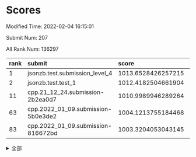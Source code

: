 # Scores

Modified Time: 2022-02-04 16:15:01

Submit Num: 207

All Rank Num: 136297

| rank |               submit               |       score        |       sigma        | pk_num |
| :--- | :--------------------------------- | :----------------- | :----------------- | :----- |
| 1    | jsonzb.test.submission_level_4     | 1013.6528426257215 | 0.8102472624702491 | 2637   |
| 2    | jsonzb.test.test_1                 | 1012.4182504661904 | 0.817007014130419  | 2636   |
| 11   | cpp.21_12_24.submission-2b2ea0d7   | 1010.9989946289264 | 0.789097800937584  | 2635   |
| 63   | cpp.2022_01_09.submission-5b0e3de2 | 1004.1213755184468 | 0.7250538172068258 | 2631   |
| 83   | cpp.2022_01_09.submission-816672bd | 1003.3204053043145 | 0.7137279649621621 | 2629   |


<details>
<summary>全部</summary>

| rank |                 submit                 |       score        |       sigma        | pk_num |
| :--- | :------------------------------------- | :----------------- | :----------------- | :----- |
| 1    | jsonzb.test.submission_level_4         | 1013.6528426257215 | 0.8102472624702491 | 2637   |
| 2    | jsonzb.test.test_1                     | 1012.4182504661904 | 0.817007014130419  | 2636   |
| 3    | gobigger.level_3.submission_level_3_21 | 1011.9271017788876 | 0.7720517328532985 | 2634   |
| 4    | gobigger.level_3.submission_level_3_16 | 1011.7342556844255 | 0.8104589707481781 | 2635   |
| 5    | gobigger.level_3.submission_level_3_8  | 1011.4715434119014 | 0.7915152561963217 | 2628   |
| 6    | gobigger.level_3.submission_level_3_23 | 1011.4412598625084 | 0.7544587453453813 | 2634   |
| 7    | gobigger.level_3.submission_level_3_48 | 1011.1975030311178 | 0.7618096186009355 | 2627   |
| 8    | gobigger.level_3.submission_level_3_32 | 1011.1292285576442 | 0.8052604808442275 | 2634   |
| 9    | gobigger.level_3.submission_level_3_15 | 1011.0749610315811 | 0.7983731484409234 | 2635   |
| 10   | gobigger.level_3.submission_level_3_14 | 1011.0735947329134 | 0.7977524551425512 | 2631   |
| 11   | cpp.21_12_24.submission-2b2ea0d7       | 1010.9989946289264 | 0.789097800937584  | 2635   |
| 12   | gobigger.level_3.submission_level_3_19 | 1010.9435000745083 | 0.7932550022322905 | 2632   |
| 13   | gobigger.level_3.submission_level_3_49 | 1010.6662732247324 | 0.7657495125677662 | 2630   |
| 14   | gobigger.level_3.submission_level_3_0  | 1010.6377413952902 | 0.7751206285104058 | 2633   |
| 15   | gobigger.level_3.submission_level_3_17 | 1010.61022542829   | 0.7594792080014807 | 2630   |
| 16   | gobigger.level_3.submission_level_3_12 | 1010.5553142143426 | 0.772489117258727  | 2635   |
| 17   | gobigger.level_3.submission_level_3_30 | 1010.4896013318646 | 0.7639984520624554 | 2632   |
| 18   | gobigger.level_3.submission_level_3_26 | 1010.4219935878955 | 0.7526307725925163 | 2634   |
| 19   | gobigger.level_3.submission_level_3_46 | 1010.4156288832893 | 0.7564436037011456 | 2639   |
| 20   | gobigger.level_3.submission_level_3_9  | 1010.4106163838975 | 0.7529235163127089 | 2632   |
| 21   | gobigger.level_3.submission_level_3_45 | 1010.3648846977287 | 0.7431042912413539 | 2640   |
| 22   | gobigger.level_3.submission_level_3_18 | 1010.3569269887121 | 0.7606031067086556 | 2629   |
| 23   | gobigger.level_3.submission_level_3_6  | 1010.1824290876954 | 0.7668341349118301 | 2633   |
| 24   | gobigger.level_3.submission_level_3_41 | 1010.0173100435268 | 0.7741642457268152 | 2633   |
| 25   | gobigger.level_3.submission_level_3_10 | 1010.0062992570736 | 0.7817986915079415 | 2634   |
| 26   | gobigger.level_3.submission_level_3_31 | 1009.9781288203574 | 0.7609585200557772 | 2634   |
| 27   | gobigger.level_3.submission_level_3_36 | 1009.9325870428762 | 0.7554640022845303 | 2637   |
| 28   | gobigger.level_3.submission_level_3_1  | 1009.8726859761385 | 0.7586461443108192 | 2635   |
| 29   | gobigger.level_3.submission_level_3_20 | 1009.8259623415427 | 0.7432137538965065 | 2629   |
| 30   | gobigger.level_3.submission_level_3_5  | 1009.7993281536018 | 0.7598894554710296 | 2635   |
| 31   | gobigger.level_3.submission_level_3_38 | 1009.775277715707  | 0.7689186644049656 | 2638   |
| 32   | gobigger.level_3.submission_level_3_4  | 1009.7631320025667 | 0.7749669308892962 | 2630   |
| 33   | gobigger.level_3.submission_level_3_27 | 1009.7271184611932 | 0.7502203469180162 | 2635   |
| 34   | gobigger.level_3.submission_level_3_3  | 1009.6879249128285 | 0.7521434905263558 | 2629   |
| 35   | gobigger.level_3.submission_level_3_25 | 1009.6717640526205 | 0.7523885243936695 | 2634   |
| 36   | gobigger.level_3.submission_level_3_35 | 1009.6599766472606 | 0.7545794814610202 | 2631   |
| 37   | gobigger.level_3.submission_level_3_2  | 1009.6245376479231 | 0.7765610737467435 | 2633   |
| 38   | gobigger.level_3.submission_level_3_34 | 1009.6134767621519 | 0.7558874168948452 | 2635   |
| 39   | gobigger.level_3.submission_level_3_37 | 1009.5752972478584 | 0.7738619910074276 | 2633   |
| 40   | gobigger.level_3.submission_level_3_43 | 1009.4375733927978 | 0.7620816264978801 | 2633   |
| 41   | gobigger.level_3.submission_level_3_40 | 1009.4375006194584 | 0.7465384134663722 | 2639   |
| 42   | gobigger.level_3.submission_level_3_29 | 1009.4287870424157 | 0.762809880451048  | 2631   |
| 43   | gobigger.level_3.submission_level_3_47 | 1009.2735066184015 | 0.7812363044535047 | 2633   |
| 44   | gobigger.level_3.submission_level_3_7  | 1009.2132099562746 | 0.7529931780069127 | 2631   |
| 45   | gobigger.level_3.submission_level_3_11 | 1009.1945628668445 | 0.7518293384941844 | 2631   |
| 46   | gobigger.level_3.submission_level_3_42 | 1008.8796398514435 | 0.7548923026267756 | 2633   |
| 47   | gobigger.level_3.submission_level_3_22 | 1008.8302447039312 | 0.7640550154504688 | 2635   |
| 48   | gobigger.level_3.submission_level_3_13 | 1008.8263781861333 | 0.7496808180086437 | 2632   |
| 49   | gobigger.level_3.submission_level_3_39 | 1008.8063405730582 | 0.7468033240926016 | 2632   |
| 50   | gobigger.level_3.submission_level_3_44 | 1008.7400441287991 | 0.7352907756850033 | 2634   |
| 51   | gobigger.level_3.submission_level_3_28 | 1008.5509279220745 | 0.7396656471404027 | 2633   |
| 52   | gobigger.level_3.submission_level_3_24 | 1008.1410195706353 | 0.7477976735555476 | 2631   |
| 53   | gobigger.level_3.submission_level_3_33 | 1007.8866220384579 | 0.7567031645403215 | 2626   |
| 54   | gobigger.level_1.submission_level_1_12 | 1005.4402916829113 | 0.720682797503511  | 2633   |
| 55   | gobigger.level_1.submission_level_1_32 | 1004.6321443589998 | 0.7291384361296461 | 2639   |
| 56   | gobigger.level_1.submission_level_1_4  | 1004.4480348989048 | 0.7082640302318177 | 2633   |
| 57   | gobigger.level_1.submission_level_1_23 | 1004.3384984339898 | 0.7142161942401382 | 2638   |
| 58   | gobigger.level_1.submission_level_1_48 | 1004.3378265965199 | 0.7175934309618199 | 2635   |
| 59   | gobigger.level_1.submission_level_1_15 | 1004.2676506977182 | 0.7167361052574329 | 2639   |
| 60   | gobigger.level_1.submission_level_1_40 | 1004.2268124859103 | 0.7180104576453397 | 2636   |
| 61   | gobigger.level_1.submission_level_1_45 | 1004.2237591935198 | 0.7123390864939145 | 2632   |
| 62   | gobigger.level_1.submission_level_1_42 | 1004.2236969252347 | 0.7406390669359996 | 2633   |
| 63   | cpp.2022_01_09.submission-5b0e3de2     | 1004.1213755184468 | 0.7250538172068258 | 2631   |
| 64   | gobigger.level_1.submission_level_1_2  | 1004.1116976984785 | 0.7130819455464845 | 2636   |
| 65   | gobigger.level_1.submission_level_1_22 | 1004.0683345375612 | 0.7213841386358171 | 2633   |
| 66   | gobigger.level_1.submission_level_1_9  | 1004.0177872108497 | 0.7236694864208068 | 2639   |
| 67   | gobigger.level_1.submission_level_1_6  | 1003.9769833076983 | 0.7167787175923556 | 2634   |
| 68   | gobigger.level_1.submission_level_1_18 | 1003.9117144313365 | 0.7219263618300881 | 2630   |
| 69   | gobigger.level_1.submission_level_1_31 | 1003.8920166464451 | 0.7168614548510687 | 2631   |
| 70   | gobigger.level_1.submission_level_1_14 | 1003.8128935764443 | 0.7099315249989333 | 2633   |
| 71   | gobigger.level_1.submission_level_1_24 | 1003.7935864868475 | 0.7161919239270035 | 2630   |
| 72   | gobigger.level_1.submission_level_1_49 | 1003.7702866543376 | 0.7246854363110262 | 2633   |
| 73   | gobigger.level_1.submission_level_1_8  | 1003.5647811130608 | 0.7144761925046691 | 2633   |
| 74   | gobigger.level_1.submission_level_1_27 | 1003.561873825167  | 0.7066723872477594 | 2641   |
| 75   | gobigger.level_1.submission_level_1_11 | 1003.5127166063521 | 0.7231456440975352 | 2637   |
| 76   | gobigger.level_1.submission_level_1_5  | 1003.4850053578009 | 0.7217359018444963 | 2632   |
| 77   | gobigger.level_1.submission_level_1_44 | 1003.4515513590798 | 0.7015138911784365 | 2629   |
| 78   | gobigger.level_1.submission_level_1_39 | 1003.448895819757  | 0.7074942646757597 | 2635   |
| 79   | gobigger.level_1.submission_level_1_20 | 1003.4438612237333 | 0.7210456324377997 | 2639   |
| 80   | gobigger.level_1.submission_level_1_26 | 1003.3804623464404 | 0.7078861607365347 | 2630   |
| 81   | gobigger.level_1.submission_level_1_16 | 1003.3778278540004 | 0.7145258149585033 | 2631   |
| 82   | gobigger.level_1.submission_level_1_19 | 1003.3737454881991 | 0.7139561011394695 | 2629   |
| 83   | cpp.2022_01_09.submission-816672bd     | 1003.3204053043145 | 0.7137279649621621 | 2629   |
| 84   | gobigger.level_1.submission_level_1_28 | 1003.2633763474056 | 0.7147978523445875 | 2633   |
| 85   | gobigger.level_1.submission_level_1_34 | 1003.2263802717054 | 0.7218012866032916 | 2636   |
| 86   | gobigger.level_1.submission_level_1_13 | 1003.1424446770214 | 0.7159597232226983 | 2632   |
| 87   | gobigger.level_1.submission_level_1_25 | 1003.1127669888393 | 0.7186273154603104 | 2635   |
| 88   | gobigger.level_1.submission_level_1_1  | 1003.0809740236144 | 0.7176266989334494 | 2634   |
| 89   | gobigger.level_1.submission_level_1_30 | 1003.0242692881054 | 0.7236059005654948 | 2634   |
| 90   | gobigger.level_1.submission_level_1_0  | 1002.9891436781484 | 0.7177101093519412 | 2634   |
| 91   | gobigger.level_1.submission_level_1_21 | 1002.730499500182  | 0.7183823072967522 | 2634   |
| 92   | gobigger.level_1.submission_level_1_35 | 1002.6911748863    | 0.7267957290742092 | 2634   |
| 93   | gobigger.level_1.submission_level_1_17 | 1002.6596621577397 | 0.7185945941664869 | 2627   |
| 94   | gobigger.level_1.submission_level_1_46 | 1002.6003230213853 | 0.7184311243950453 | 2634   |
| 95   | gobigger.level_1.submission_level_1_38 | 1002.5485724003121 | 0.7199200936449466 | 2636   |
| 96   | gobigger.level_1.submission_level_1_36 | 1002.5478619534412 | 0.7081880893696723 | 2630   |
| 97   | gobigger.level_1.submission_level_1_7  | 1002.4226359821918 | 0.7177168279100478 | 2635   |
| 98   | gobigger.level_1.submission_level_1_29 | 1002.4055846564935 | 0.7088251553478274 | 2633   |
| 99   | gobigger.level_1.submission_level_1_3  | 1002.2796691272861 | 0.7215852094095297 | 2634   |
| 100  | gobigger.level_1.submission_level_1_33 | 1002.1056265089205 | 0.7084449121988191 | 2630   |
| 101  | gobigger.level_1.submission_level_1_47 | 1002.1002366937372 | 0.7034682675353063 | 2634   |
| 102  | gobigger.level_1.submission_level_1_37 | 1001.9908756173684 | 0.7225253621512053 | 2635   |
| 103  | gobigger.level_1.submission_level_1_10 | 1001.9829531927153 | 0.7093159452782962 | 2633   |
| 104  | gobigger.level_1.submission_level_1_43 | 1001.9272761103509 | 0.7110842974654594 | 2639   |
| 105  | gobigger.level_1.submission_level_1_41 | 1001.8901968114582 | 0.7172026028397701 | 2634   |
| 106  | gobigger.random.submission_random_47   | 997.7721808027214  | 0.712977548131149  | 2635   |
| 107  | gobigger.random.submission_random_37   | 997.1917431238302  | 0.7128165219592812 | 2641   |
| 108  | gobigger.random.submission_random_30   | 997.1459330425296  | 0.6965219866808656 | 2637   |
| 109  | gobigger.random.submission_random_44   | 997.0282218197876  | 0.7088490764595279 | 2630   |
| 110  | gobigger.random.submission_random_21   | 996.9110786453889  | 0.7111616208930178 | 2640   |
| 111  | gobigger.random.submission_random_11   | 996.7346862005063  | 0.6999721537239306 | 2637   |
| 112  | gobigger.random.submission_random_48   | 996.7315015576419  | 0.7222713628169061 | 2629   |
| 113  | gobigger.random.submission_random_23   | 996.6889786979215  | 0.7272858646510174 | 2640   |
| 114  | gobigger.random.submission_random_1    | 996.6462874183977  | 0.7052655953060587 | 2629   |
| 115  | gobigger.random.submission_random_18   | 996.5942627761744  | 0.7219907656996698 | 2636   |
| 116  | gobigger.random.submission_random_43   | 996.4861167163625  | 0.7117212726466747 | 2634   |
| 117  | gobigger.random.submission_random_16   | 996.4502145276552  | 0.708489168789194  | 2634   |
| 118  | gobigger.random.submission_random_36   | 996.4109269757355  | 0.7050710039582364 | 2634   |
| 119  | gobigger.random.submission_random_8    | 996.3915183025713  | 0.7055166597772802 | 2636   |
| 120  | gobigger.random.submission_random_15   | 996.3678158985218  | 0.7129928535985295 | 2635   |
| 121  | gobigger.random.submission_random_40   | 996.2906984735733  | 0.6949871603930612 | 2636   |
| 122  | gobigger.random.submission_random_41   | 996.2013272160829  | 0.7017389116617527 | 2632   |
| 123  | gobigger.random.submission_random_19   | 996.1330068810798  | 0.7072774931642275 | 2634   |
| 124  | gobigger.random.submission_random_3    | 996.0564321162635  | 0.7094907330123288 | 2633   |
| 125  | gobigger.random.submission_random_4    | 996.0532951435428  | 0.6983936154271984 | 2633   |
| 126  | gobigger.random.submission_random_35   | 996.0224712369061  | 0.7059059718312733 | 2633   |
| 127  | gobigger.random.submission_random_46   | 995.9666469430008  | 0.724101970891112  | 2632   |
| 128  | gobigger.random.submission_random_29   | 995.9282390118216  | 0.7094849075922658 | 2628   |
| 129  | gobigger.random.submission_random_27   | 995.8205318824845  | 0.7097562413300482 | 2637   |
| 130  | gobigger.random.submission_random_20   | 995.8131903784447  | 0.7103768175415957 | 2633   |
| 131  | gobigger.random.submission_random_42   | 995.7507848877715  | 0.7142607855308352 | 2637   |
| 132  | gobigger.random.submission_random_28   | 995.7444709156096  | 0.7135629792585307 | 2633   |
| 133  | gobigger.random.submission_random_13   | 995.7261082419959  | 0.7129345009469354 | 2632   |
| 134  | gobigger.random.submission_random_6    | 995.6744923010119  | 0.7213532564383914 | 2634   |
| 135  | gobigger.random.submission_random_31   | 995.6065947529435  | 0.7119208618955644 | 2637   |
| 136  | gobigger.random.submission_random_25   | 995.595330305562   | 0.7138010004045858 | 2632   |
| 137  | gobigger.random.submission_random_32   | 995.5878557823999  | 0.7014678141368776 | 2634   |
| 138  | gobigger.random.submission_random_10   | 995.5637206969901  | 0.7034041228981525 | 2641   |
| 139  | gobigger.random.submission_random_24   | 995.5259928544891  | 0.7288780301250786 | 2637   |
| 140  | gobigger.random.submission_random_39   | 995.5140743824475  | 0.7115716020656634 | 2635   |
| 141  | gobigger.random.submission_random_45   | 995.5138115085733  | 0.7131083585423903 | 2630   |
| 142  | gobigger.random.submission_random_2    | 995.5128988421823  | 0.7105827576874169 | 2632   |
| 143  | gobigger.random.submission_random_22   | 995.3949566582039  | 0.7168090955089829 | 2632   |
| 144  | gobigger.random.submission_random_14   | 995.3082203162367  | 0.7240735681174763 | 2632   |
| 145  | gobigger.random.submission_random_17   | 995.268302379933   | 0.7119138216523073 | 2628   |
| 146  | gobigger.random.submission_random_49   | 995.1784314220187  | 0.7044177237546845 | 2630   |
| 147  | gobigger.random.submission_random_38   | 995.1547189589563  | 0.7114545304691141 | 2638   |
| 148  | gobigger.random.submission_random_0    | 995.0448673860028  | 0.7183631131012345 | 2636   |
| 149  | gobigger.random.submission_random_33   | 995.0377471867384  | 0.7361912274132133 | 2636   |
| 150  | gobigger.random.submission_random_26   | 995.0271259471153  | 0.7248812627378519 | 2636   |
| 151  | gobigger.random.submission_random_7    | 994.9761541584577  | 0.7217567835855937 | 2634   |
| 152  | gobigger.random.submission_random_34   | 994.8800654162919  | 0.7089122344540408 | 2639   |
| 153  | gobigger.random.submission_random_5    | 994.8727531995054  | 0.7185867880011685 | 2631   |
| 154  | gobigger.random.submission_random_9    | 994.7904345181097  | 0.7087408406867446 | 2635   |
| 155  | gobigger.random.submission_random_12   | 994.7535063165149  | 0.7158285526185978 | 2632   |
| 156  | gobigger.level_2.submission_level_2_6  | 994.1236775265543  | 0.7263510430630991 | 2637   |
| 157  | gobigger.level_2.submission_level_2_14 | 993.9178892512256  | 0.730455720636644  | 2629   |
| 158  | gobigger.level_2.submission_level_2_23 | 993.4269792665392  | 0.7492503386174427 | 2638   |
| 159  | gobigger.level_2.submission_level_2_9  | 993.2127396259499  | 0.7270231324348536 | 2634   |
| 160  | gobigger.level_2.submission_level_2_31 | 993.2008610425279  | 0.7377082219703973 | 2636   |
| 161  | gobigger.level_2.submission_level_2_46 | 992.9770456686144  | 0.7472321250833489 | 2633   |
| 162  | gobigger.level_2.submission_level_2_42 | 992.9507402715782  | 0.7441113307873682 | 2635   |
| 163  | gobigger.level_2.submission_level_2_28 | 992.9425166457465  | 0.7409740848234398 | 2639   |
| 164  | gobigger.level_2.submission_level_2_27 | 992.7841170836983  | 0.7492236197326092 | 2632   |
| 165  | gobigger.level_2.submission_level_2_17 | 992.7711336368881  | 0.7321150737079773 | 2638   |
| 166  | gobigger.level_2.submission_level_2_37 | 992.7507453347199  | 0.736908904939603  | 2637   |
| 167  | gobigger.level_2.submission_level_2_2  | 992.7003584861826  | 0.7390210854413792 | 2634   |
| 168  | gobigger.level_2.submission_level_2_4  | 992.6915778013099  | 0.7462806934319492 | 2637   |
| 169  | gobigger.level_2.submission_level_2_12 | 992.6677797385548  | 0.7388951062881995 | 2635   |
| 170  | gobigger.level_2.submission_level_2_47 | 992.6191317529889  | 0.7446518243607501 | 2634   |
| 171  | gobigger.level_2.submission_level_2_19 | 992.5340783731411  | 0.7431956375435758 | 2638   |
| 172  | gobigger.level_2.submission_level_2_13 | 992.4361889087224  | 0.7399895859177262 | 2636   |
| 173  | gobigger.level_2.submission_level_2_32 | 992.2714440755213  | 0.7598590992773958 | 2633   |
| 174  | gobigger.level_2.submission_level_2_43 | 992.261937517345   | 0.7495550495100106 | 2630   |
| 175  | gobigger.level_2.submission_level_2_48 | 992.1851628375484  | 0.7304807691510358 | 2632   |
| 176  | gobigger.level_2.submission_level_2_22 | 992.1576826102453  | 0.7388391124851749 | 2633   |
| 177  | gobigger.level_2.submission_level_2_41 | 992.1119968976262  | 0.735472311651692  | 2636   |
| 178  | gobigger.level_2.submission_level_2_7  | 992.1097454952426  | 0.7197442214872525 | 2638   |
| 179  | gobigger.level_2.submission_level_2_40 | 992.106278745381   | 0.7324354633366308 | 2632   |
| 180  | gobigger.level_2.submission_level_2_25 | 992.0567495607655  | 0.7515664538395329 | 2634   |
| 181  | gobigger.level_2.submission_level_2_30 | 992.0264232179468  | 0.7400229897578907 | 2634   |
| 182  | gobigger.level_2.submission_level_2_45 | 991.9935964860806  | 0.7492145750469027 | 2630   |
| 183  | gobigger.level_2.submission_level_2_1  | 991.9929862763117  | 0.7546738558680293 | 2638   |
| 184  | gobigger.level_2.submission_level_2_36 | 991.9604305729735  | 0.7462106458331815 | 2635   |
| 185  | gobigger.level_2.submission_level_2_18 | 991.9353938208476  | 0.737486097524718  | 2631   |
| 186  | gobigger.level_2.submission_level_2_16 | 991.766709815521   | 0.7498040935301683 | 2628   |
| 187  | gobigger.level_2.submission_level_2_49 | 991.7250845798919  | 0.7383006473899627 | 2631   |
| 188  | gobigger.level_2.submission_level_2_10 | 991.6463633534511  | 0.7458756331131072 | 2634   |
| 189  | gobigger.level_2.submission_level_2_3  | 991.6309562679161  | 0.7502697492606746 | 2634   |
| 190  | gobigger.level_2.submission_level_2_34 | 991.6201431059138  | 0.7516542293000886 | 2629   |
| 191  | gobigger.level_2.submission_level_2_39 | 991.5922004785405  | 0.7371574987303702 | 2634   |
| 192  | gobigger.level_2.submission_level_2_11 | 991.5884777488199  | 0.7406872142666806 | 2634   |
| 193  | gobigger.level_2.submission_level_2_26 | 991.495745002086   | 0.7443206067523951 | 2631   |
| 194  | gobigger.level_2.submission_level_2_33 | 991.4447342440443  | 0.7574038028880674 | 2635   |
| 195  | gobigger.level_2.submission_level_2_5  | 991.4218291045433  | 0.7497756722045739 | 2629   |
| 196  | gobigger.level_2.submission_level_2_8  | 991.3900455043503  | 0.7573458089828231 | 2633   |
| 197  | gobigger.level_2.submission_level_2_21 | 991.2426004591449  | 0.7412512873064855 | 2639   |
| 198  | gobigger.level_2.submission_level_2_38 | 991.2113722920436  | 0.7431360087315602 | 2633   |
| 199  | gobigger.level_2.submission_level_2_20 | 991.0695662736267  | 0.756524096005772  | 2631   |
| 200  | gobigger.level_2.submission_level_2_24 | 990.786834977142   | 0.7562957785677792 | 2637   |
| 201  | gobigger.level_2.submission_level_2_15 | 990.6618878903204  | 0.7744584420687846 | 2635   |
| 202  | gobigger.level_2.submission_level_2_29 | 990.6497177273974  | 0.753133772985713  | 2633   |
| 203  | gobigger.level_2.submission_level_2_0  | 990.3521439185894  | 0.7795851202109758 | 2633   |
| 204  | gobigger.level_2.submission_level_2_44 | 990.2921493330208  | 0.7680475317562719 | 2636   |
| 205  | gobigger.level_2.submission_level_2_35 | 989.891470286569   | 0.7745330388426924 | 2636   |
| 206  | gobigger.none.submission_none_1        | 976.84302130527    | 1.4398095059524862 | 2635   |
| 207  | gobigger.none.submission_none_0        | 975.5062843283783  | 1.4786479789053264 | 2635   |

</details>